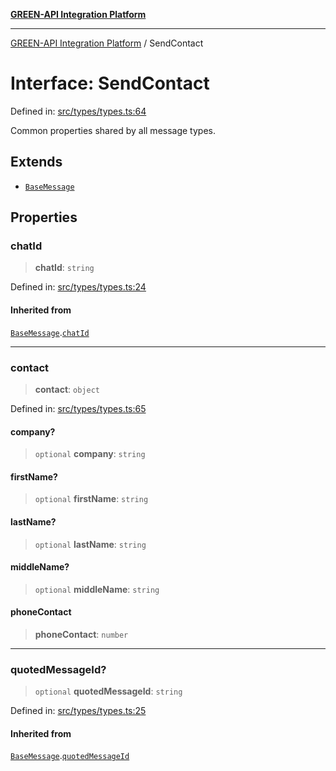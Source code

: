 [**GREEN-API Integration Platform**](../README.md)

***

[GREEN-API Integration Platform](../globals.md) / SendContact

# Interface: SendContact

Defined in: [src/types/types.ts:64](https://github.com/green-api/greenapi-integration/blob/1e2009040b9fbee0c78f6935b3e8b1d1b6550313/src/types/types.ts#L64)

Common properties shared by all message types.

## Extends

- [`BaseMessage`](BaseMessage.md)

## Properties

### chatId

> **chatId**: `string`

Defined in: [src/types/types.ts:24](https://github.com/green-api/greenapi-integration/blob/1e2009040b9fbee0c78f6935b3e8b1d1b6550313/src/types/types.ts#L24)

#### Inherited from

[`BaseMessage`](BaseMessage.md).[`chatId`](BaseMessage.md#chatid)

***

### contact

> **contact**: `object`

Defined in: [src/types/types.ts:65](https://github.com/green-api/greenapi-integration/blob/1e2009040b9fbee0c78f6935b3e8b1d1b6550313/src/types/types.ts#L65)

#### company?

> `optional` **company**: `string`

#### firstName?

> `optional` **firstName**: `string`

#### lastName?

> `optional` **lastName**: `string`

#### middleName?

> `optional` **middleName**: `string`

#### phoneContact

> **phoneContact**: `number`

***

### quotedMessageId?

> `optional` **quotedMessageId**: `string`

Defined in: [src/types/types.ts:25](https://github.com/green-api/greenapi-integration/blob/1e2009040b9fbee0c78f6935b3e8b1d1b6550313/src/types/types.ts#L25)

#### Inherited from

[`BaseMessage`](BaseMessage.md).[`quotedMessageId`](BaseMessage.md#quotedmessageid)
